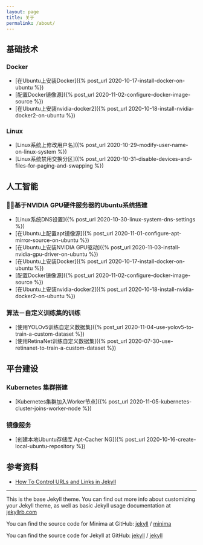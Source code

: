 ```yaml
---
layout: page
title: 关于
permalink: /about/
---
```


## 基础技术
### Docker
* [在Ubuntu上安装Docker]({% post_url 2020-10-17-install-docker-on-ubuntu %})
* [配置Docker镜像源]({% post_url 2020-11-02-configure-docker-image-source %})
* [在Ubuntu上安装nvidia-docker2]({% post_url 2020-10-18-install-nvidia-docker2-on-ubuntu %})

### Linux
* [Linux系统上修改用户名]({% post_url 2020-10-29-modify-user-name-on-linux-system %})
* [Linux系统禁用交换分区]({% post_url 2020-10-31-disable-devices-and-files-for-paging-and-swapping %})

## 人工智能
### 基于NVIDIA GPU硬件服务器的Ubuntu系统搭建
* [Linux系统DNS设置]({% post_url 2020-10-30-linux-system-dns-settings %})
* [在Ubuntu上配置apt镜像源]({% post_url 2020-11-01-configure-apt-mirror-source-on-ubuntu %})
* [在Ubuntu上安装NVIDIA GPU驱动]({% post_url 2020-11-03-install-nvidia-gpu-driver-on-ubuntu %})
* [在Ubuntu上安装Docker]({% post_url 2020-10-17-install-docker-on-ubuntu %})
* [配置Docker镜像源]({% post_url 2020-11-02-configure-docker-image-source %})
* [在Ubuntu上安装nvidia-docker2]({% post_url 2020-10-18-install-nvidia-docker2-on-ubuntu %})

### 算法－自定义训练集的训练
* [使用YOLOv5训练自定义数据集]({% post_url 2020-11-04-use-yolov5-to-train-a-custom-dataset %})
* [使用RetinaNet训练自定义数据集]({% post_url 2020-07-30-use-retinanet-to-train-a-custom-dataset %})

## 平台建设
### Kubernetes 集群搭建
* [Kubernetes集群加入Worker节点]({% post_url 2020-11-05-kubernetes-cluster-joins-worker-node %})

### 镜像服务
* [创建本地Ubuntu存储库 Apt-Cacher NG]({% post_url 2020-10-16-create-local-ubuntu-repository %})

## 参考资料
* [How To Control URLs and Links in Jekyll](https://www.digitalocean.com/community/tutorials/how-to-control-urls-and-links-in-jekyll)

---

This is the base Jekyll theme. You can find out more info about customizing your Jekyll theme, as well as basic Jekyll usage documentation at [jekyllrb.com](https://jekyllrb.com/)

You can find the source code for Minima at GitHub:
[jekyll][jekyll-organization] /
[minima](https://github.com/jekyll/minima)

You can find the source code for Jekyll at GitHub:
[jekyll][jekyll-organization] /
[jekyll](https://github.com/jekyll/jekyll)


[jekyll-organization]: https://github.com/jekyll
